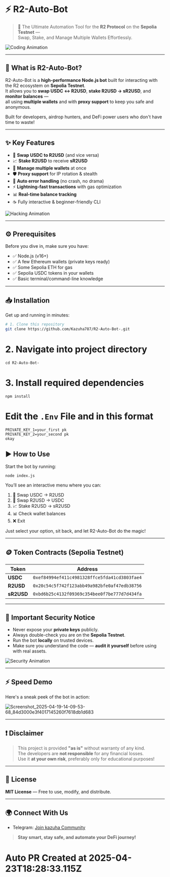 # ⚡ R2-Auto-Bot

> 🚀 The Ultimate Automation Tool for the **R2 Protocol** on the **Sepolia Testnet** —  
> Swap, Stake, and Manage Multiple Wallets Effortlessly.

![Coding Animation](https://media.giphy.com/media/26tPplGWjN0xLybiU/giphy.gif)

---

## 🧠 What is R2-Auto-Bot?

R2-Auto-Bot is a **high-performance Node.js bot** built for interacting with the R2 ecosystem on **Sepolia Testnet**.  
It allows you to **swap USDC ↔ R2USD**, **stake R2USD → sR2USD**, and **monitor balances** —  
all using **multiple wallets** and with **proxy support** to keep you safe and anonymous.

Built for developers, airdrop hunters, and DeFi power users who don't have time to waste!

---

## ✨ Key Features

- 🔁 **Swap USDC to R2USD** (and vice versa)
- 📈 **Stake R2USD** to receive **sR2USD**
- 👛 **Manage multiple wallets** at once
- 🛡️ **Proxy support** for IP rotation & stealth
- 🧹 **Auto error handling** (no crash, no drama)
- ⚡ **Lightning-fast transactions** with gas optimization
- 📊 **Real-time balance tracking**
- ☕ Fully interactive & beginner-friendly CLI

![Hacking Animation](https://media.giphy.com/media/hV3S7RxpT3fRm/giphy.gif)

---

## ⚙️ Prerequisites

Before you dive in, make sure you have:

- ✅ Node.js (v16+)
- ✅ A few Ethereum wallets (private keys ready)
- ✅ Some Sepolia ETH for gas
- ✅ Sepolia USDC tokens in your wallets
- ✅ Basic terminal/command-line knowledge

---

## 📥 Installation

Get up and running in minutes:

```bash
# 1. Clone this repository
git clone https://github.com/Kazuha787/R2-Auto-Bot-.git
```

# 2. Navigate into project directory
```
cd R2-Auto-Bot-
```

# 3. Install required dependencies
```
npm install
```
# Edit the `.Env` File and in this format 
```
PRIVATE_KEY_1=your_first pk
PRIVATE_KEY_2=your_second pk
okay
```

## ▶️ How to Use

Start the bot by running:

```bash
node index.js
```

You’ll see an interactive menu where you can:

1. 🔁 Swap USDC → R2USD
2. 🔄 Swap R2USD → USDC
3. 📈 Stake R2USD → sR2USD
4. 📊 Check wallet balances
5. ❌ Exit

Just select your option, sit back, and let R2-Auto-Bot do the magic!

---

## 🪙 Token Contracts (Sepolia Testnet)

| Token  | Address |
|--------|---------|
| **USDC** | `0xef84994ef411c4981328ffce5fda41cd3803fae4` |
| **R2USD** | `0x20c54c5f742f123abb49a982bfe0af47edb38756` |
| **sR2USD** | `0xbd6b25c4132f09369c354bee0f7be777d7d434fa` |

---

## 🚨 Important Security Notice

- Never expose your **private keys** publicly.
- Always double-check you are on the **Sepolia Testnet**.
- Run the bot **locally** on trusted devices.
- Make sure you understand the code — **audit it yourself** before using with real assets.

![Security Animation](https://media.giphy.com/media/3ohzdIuqJoo8QdKlnW/giphy.gif)

---

## ⚡ Speed Demo

Here's a sneak peek of the bot in action:

![Screenshot_2025-04-19-14-09-53-68_84d3000e3f4017145260f7618db1d683](https://github.com/user-attachments/assets/650e10d1-7192-4e8a-95aa-16cfd2403189)

---

## ❗ Disclaimer

> This project is provided **"as is"** without warranty of any kind.  
> The developers are **not responsible** for any financial losses.  
> Use it **at your own risk**, preferably only for educational purposes!

---

## 📄 License

**MIT License** — Free to use, modify, and distribute.

---

## 🌍 Connect With Us

- Telegram: [Join kazuha Community](https://t.me/im_offical_kazuha)

> **Stay smart, stay safe, and automate your DeFi journey!**


# Auto PR Created at 2025-04-23T18:28:33.115Z